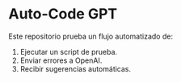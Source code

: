 # Auto-Code GPT

Este repositorio prueba un flujo automatizado de:

1. Ejecutar un script de prueba.
2. Enviar errores a OpenAI.
3. Recibir sugerencias automáticas.
